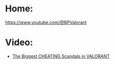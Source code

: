 # Home:
https://www.youtube.com/@BPValorant

# Video:
- [The Biggest CHEATING Scandals in VALORANT](https://youtu.be/6kz0eb7l9Kk)
